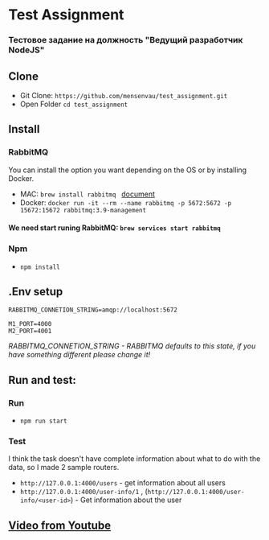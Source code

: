 # Test Assignment

### Тестовое задание на должность "Ведущий разработчик NodeJS"

## Clone

- Git Clone: `https://github.com/mensenvau/test_assignment.git`
- Open Folder `cd test_assignment`

## Install

### RabbitMQ

You can install the option you want depending on the OS or by installing Docker.

- MAC: `brew install rabbitmq ` [document](https://www.rabbitmq.com/install-homebrew.html)
- Docker: `docker run -it --rm --name rabbitmq -p 5672:5672 -p 15672:15672 rabbitmq:3.9-management`

#### We need start runing RabbitMQ: `brew services start rabbitmq `

### Npm

- `npm install`

## .Env setup

```
RABBITMQ_CONNETION_STRING=amqp://localhost:5672

M1_PORT=4000
M2_PORT=4001
```

_RABBITMQ_CONNETION_STRING - RABBITMQ defaults to this state, if you have something different please change it!_

## Run and test:

### Run

- `npm run start `

### Test

I think the task doesn't have complete information about what to do with the data, so I made 2 sample routers.

- `http://127.0.0.1:4000/users` - get information about all users
- `http://127.0.0.1:4000/user-info/1` , (`http://127.0.0.1:4000/user-info/<user-id>`) - Get information about the user

## [Video from Youtube](https://youtu.be/dxFIbruhVAA)
